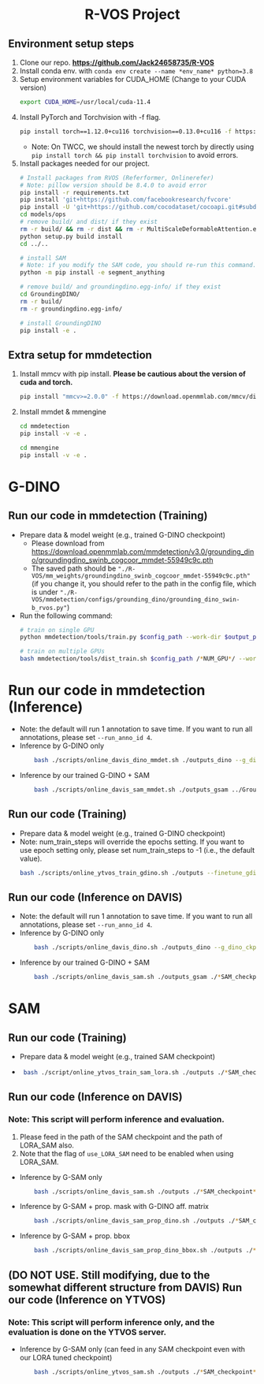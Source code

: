 
<div align="center">
<h1>
<b>
R-VOS Project 
</b>
</h1>
</div>

## Environment setup steps
1. Clone our repo. **https://github.com/Jack24658735/R-VOS**
2. Install conda env. with `conda env create --name *env_name* python=3.8`
3. Setup environment variables for CUDA_HOME (Change to your CUDA version)
    ```bash
    export CUDA_HOME=/usr/local/cuda-11.4
    ```
4. Install PyTorch and Torchvision with -f flag.
    ```bash
    pip install torch==1.12.0+cu116 torchvision==0.13.0+cu116 -f https://download.pytorch.org/whl/torch_stable.html
    ```
    * Note: On TWCC, we should install the newest torch by directly using `pip install torch && pip install torchvision` to avoid errors.
5. Install packages needed for our project.
    ``` bash
    # Install packages from RVOS (Referformer, Onlinerefer)
    # Note: pillow version should be 8.4.0 to avoid error
    pip install -r requirements.txt
    pip install 'git+https://github.com/facebookresearch/fvcore' 
    pip install -U 'git+https://github.com/cocodataset/cocoapi.git#subdirectory=PythonAPI'
    cd models/ops
    # remove build/ and dist/ if they exist
    rm -r build/ && rm -r dist && rm -r MultiScaleDeformableAttention.egg-info/
    python setup.py build install
    cd ../..

    # install SAM
    # Note: if you modify the SAM code, you should re-run this command.
    python -m pip install -e segment_anything
    
    # remove build/ and groundingdino.egg-info/ if they exist
    cd GroundingDINO/
    rm -r build/
    rm -r groundingdino.egg-info/

    # install GroundingDINO
    pip install -e .
    ```
## Extra setup for mmdetection
1. Install mmcv with pip install. **Please be cautious about the version of cuda and torch.**
    ```bash
    pip install "mmcv>=2.0.0" -f https://download.openmmlab.com/mmcv/dist/cu116/torch1.12.0/index.html
    ```
2. Install mmdet & mmengine
    ```bash
    cd mmdetection
    pip install -v -e .
    ```
    ```bash
    cd mmengine
    pip install -v -e .
    ```

# G-DINO

## Run our code in mmdetection (Training)
* Prepare data & model weight (e.g., trained G-DINO checkpoint)
    * Please download from https://download.openmmlab.com/mmdetection/v3.0/grounding_dino/groundingdino_swinb_cogcoor_mmdet-55949c9c.pth
    * The saved path should be `"./R-VOS/mm_weights/groundingdino_swinb_cogcoor_mmdet-55949c9c.pth"` (if you change it, you should refer to the path in the config file, which is under `"./R-VOS/mmdetection/configs/grounding_dino/grounding_dino_swin-b_rvos.py"`)
* Run the following command:
    ```bash
    # train on single GPU
    python mmdetection/tools/train.py $config_path --work-dir $output_path --auto-scale-lr

    # train on multiple GPUs
    bash mmdetection/tools/dist_train.sh $config_path /*NUM_GPU*/ --work-dir $output_path --auto-scale-lr
    ```
# Run our code in mmdetection (Inference)
* Note: the default will run 1 annotation to save time. If you want to run all annotations, please set `--run_anno_id 4`.
* Inference by G-DINO only
    ```bash
        bash ./scripts/online_davis_dino_mmdet.sh ./outputs_dino --g_dino_ckpt_path ./mm_weights/groundingdino_swinb_cogcoor_mmdet-55949c9c.pth --g_dino_config_path ./mmdetection/configs/grounding_dino/grounding_dino_swin-b_rvos.py
    ```
* Inference by our trained G-DINO + SAM
    ```bash
        bash ./scripts/online_davis_sam_mmdet.sh ./outputs_gsam ../Grounded-Segment-Anything/sam_hq_vit_h.pth --g_dino_ckpt_path ./mm_weights/groundingdino_swinb_cogcoor_mmdet-55949c9c.pth --g_dino_config_path ./mmdetection/configs/grounding_dino/grounding_dino_swin-b_rvos.py
    ```


## Run our code (Training)
* Prepare data & model weight (e.g., trained G-DINO checkpoint)
* Note: num_train_steps will override the epochs setting. If you want to use epoch setting only, please set num_train_steps to -1 (i.e., the default value).
    ```bash
    bash ./scripts/online_ytvos_train_gdino.sh ./outputs --finetune_gdino_mode --batch_size 1 --epochs 1 --num_train_steps 10
    ```

## Run our code (Inference on DAVIS)
* Note: the default will run 1 annotation to save time. If you want to run all annotations, please set `--run_anno_id 4`.
* Inference by G-DINO only
    ```bash
        bash ./scripts/online_davis_dino.sh ./outputs_dino --g_dino_ckpt_path ./checkpoint.pth --use_trained_gdino
    ```
* Inference by our trained G-DINO + SAM
    ```bash
        bash ./scripts/online_davis_sam.sh ./outputs_gsam ./*SAM_checkpoint*/ --use_trained_gdino --g_dino_ckpt_path ./*GDINO_checkpoint*/ 
    ```

# SAM
## Run our code (Training)
* Prepare data & model weight (e.g., trained SAM checkpoint)
*  ```bash
    bash ./script/online_ytvos_train_sam_lora.sh ./outputs ./*SAM_checkpoint*/
    ```

## Run our code (Inference on DAVIS)
### Note: This script will perform inference and evaluation.
1. Please feed in the path of the SAM checkpoint and the path of LORA_SAM also.
2. Note that the flag of `use_LORA_SAM` need to be enabled when using LORA_SAM.
* Inference by G-SAM only
    ```bash
        bash ./scripts/online_davis_sam.sh ./outputs ./*SAM_checkpoint*/ --use_LORA_SAM --lora_sam_ckpt_path ./*LORA_SAM_checkpoint*/
    ```
* Inference by G-SAM + prop. mask with G-DINO aff. matrix
    ```bash
        bash ./scripts/online_davis_sam_prop_dino.sh ./outputs ./*SAM_checkpoint*/
    ```
* Inference by G-SAM + prop. bbox
    ```bash
        bash ./scripts/online_davis_sam_prop_dino_bbox.sh ./outputs ./*SAM_checkpoint*/
    ```
## (DO NOT USE. Still modifying, due to the somewhat different structure from DAVIS) Run our code (Inference on YTVOS)
### Note: This script will perform inference only, and the evaluation is done on the YTVOS server.
* Inference by G-SAM only (can feed in any SAM checkpoint even with our LORA tuned checkpoint)
    ```bash
        bash ./scripts/online_ytvos_sam.sh ./outputs ./*SAM_checkpoint*/
    ```
